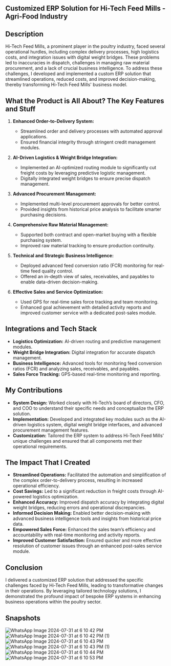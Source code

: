 ## Customized ERP Solution for Hi-Tech Feed Mills - Agri-Food Industry

## Description  
Hi-Tech Feed Mills, a prominent player in the poultry industry, faced several operational hurdles, including complex delivery processes, high logistics costs, and integration issues with digital weight bridges. These problems led to inaccuracies in dispatch, challenges in managing raw material procurement, and a lack of crucial business intelligence. To address these challenges, I developed and implemented a custom ERP solution that streamlined operations, reduced costs, and improved decision-making, thereby transforming Hi-Tech Feed Mills' business model.

## What the Product is All About? The Key Features and Stuff  
1. **Enhanced Order-to-Delivery System:**  
   - Streamlined order and delivery processes with automated approval applications.  
   - Ensured financial integrity through stringent credit management modules.  

2. **AI-Driven Logistics & Weight Bridge Integration:**  
   - Implemented an AI-optimized routing module to significantly cut freight costs by leveraging predictive logistic management.  
   - Digitally integrated weight bridges to ensure precise dispatch management.  

3. **Advanced Procurement Management:**  
   - Implemented multi-level procurement approvals for better control.  
   - Provided insights from historical price analysis to facilitate smarter purchasing decisions.  

4. **Comprehensive Raw Material Management:**  
   - Supported both contract and open-market buying with a flexible purchasing system.  
   - Improved raw material tracking to ensure production continuity.  

5. **Technical and Strategic Business Intelligence:**  
   - Deployed advanced feed conversion ratio (FCR) monitoring for real-time feed quality control.  
   - Offered an in-depth view of sales, receivables, and payables to enable data-driven decision-making.  

6. **Effective Sales and Service Optimization:**  
   - Used GPS for real-time sales force tracking and team monitoring.  
   - Enhanced goal achievement with detailed activity reports and improved customer service with a dedicated post-sales module.  

## Integrations and Tech Stack  
- **Logistics Optimization:** AI-driven routing and predictive management modules.  
- **Weight Bridge Integration:** Digital integration for accurate dispatch management.  
- **Business Intelligence:** Advanced tools for monitoring feed conversion ratios (FCR) and analyzing sales, receivables, and payables.  
- **Sales Force Tracking:** GPS-based real-time monitoring and reporting.  

## My Contributions  
- **System Design:** Worked closely with Hi-Tech’s board of directors, CFO, and COO to understand their specific needs and conceptualize the ERP solution.  
- **Implementation:** Developed and integrated key modules such as the AI-driven logistics system, digital weight bridge interfaces, and advanced procurement management features.  
- **Customization:** Tailored the ERP system to address Hi-Tech Feed Mills' unique challenges and ensured that all components met their operational requirements.  

## The Impact That I Created  
- **Streamlined Operations:** Facilitated the automation and simplification of the complex order-to-delivery process, resulting in increased operational efficiency.  
- **Cost Savings:** Led to a significant reduction in freight costs through AI-powered logistics optimization.  
- **Enhanced Accuracy:** Improved dispatch accuracy by integrating digital weight bridges, reducing errors and operational discrepancies.  
- **Informed Decision Making:** Enabled better decision-making with advanced business intelligence tools and insights from historical price data.  
- **Empowered Sales Force:** Enhanced the sales team’s efficiency and accountability with real-time monitoring and activity reports.  
- **Improved Customer Satisfaction:** Ensured quicker and more effective resolution of customer issues through an enhanced post-sales service module.  

## Conclusion  
I delivered a customized ERP solution that addressed the specific challenges faced by Hi-Tech Feed Mills, leading to transformative changes in their operations. By leveraging tailored technology solutions, I demonstrated the profound impact of bespoke ERP systems in enhancing business operations within the poultry sector.

## Snapshots
 ![WhatsApp Image 2024-07-31 at 6 10 42 PM](https://github.com/user-attachments/assets/580854fc-5157-470b-8060-5c08682116db)
![WhatsApp Image 2024-07-31 at 6 10 42 PM (1)](https://github.com/user-attachments/assets/5ed7b95f-d23f-4a1d-9016-ac4cd304cfda)
![WhatsApp Image 2024-07-31 at 6 10 43 PM](https://github.com/user-attachments/assets/973b0a6a-8553-417e-a338-8fbf0881f365)
![WhatsApp Image 2024-07-31 at 6 10 43 PM (1)](https://github.com/user-attachments/assets/c6471384-0aab-4900-ae86-9a9f5977250b)
![WhatsApp Image 2024-07-31 at 6 10 44 PM](https://github.com/user-attachments/assets/32de05dd-16a3-47a5-8eed-f6725a1ea676)
![WhatsApp Image 2024-07-31 at 6 10 53 PM](https://github.com/user-attachments/assets/0b9923af-4008-49b1-9cee-e8b02a09de68)
